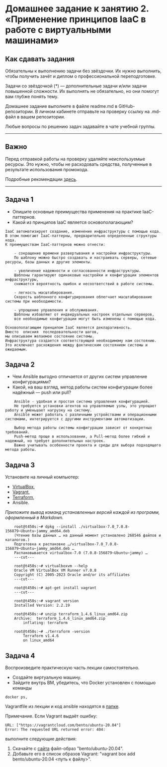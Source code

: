 # Домашнее задание к занятию 2. «Применение принципов IaaC в работе с виртуальными машинами»## Как сдавать заданияОбязательны к выполнению задачи без звёздочки. Их нужно выполнить, чтобы получить зачёт и диплом о профессиональной переподготовке.Задачи со звёздочкой (*) — дополнительные задачи и/или задачи повышенной сложности. Их выполнять не обязательно, но они помогут вам глубже понять тему.Домашнее задание выполните в файле readme.md в GitHub-репозитории. В личном кабинете отправьте на проверку ссылку на .md-файл в вашем репозитории.Любые вопросы по решению задач задавайте в чате учебной группы.---## ВажноПеред отправкой работы на проверку удаляйте неиспользуемые ресурсы.Это нужно, чтобы не расходовать средства, полученные в результате использования промокода.Подробные рекомендации [здесь](https://github.com/netology-code/virt-homeworks/blob/virt-11/r/README.md).---## Задача 1- Опишите основные преимущества применения на практике IaaC-паттернов.- Какой из принципов IaaC является основополагающим?```textIaaC автоматизирует создание, изменение инфраструктуры с помощью кода. В этом помогают IaaC-паттерны, предварительно определенные структуры кода.К преимуществам IaaC-паттернов можно отнести:	- сокращение времени развертывания и настройки инфраструктуры. 	По шаблону можно быстро создавать и настраивать серверы, сетевые ресурсы, базы данных и другие элементы.	- увеличение надежности и согласованности инфраструктуры. 	Шаблоны гарантируют одинаковые настройки и конфигурации элементов инфраструктуры, 	снижается вероятность ошибок и несоответствий в работе системы.	- легкость масштабирования. 	Скорость шаблонного конфигурирования облегчает масштабирование системы при необходимости.	- упрощение управления и обслуживания. 	Шаблоны избавляют от индвидуальных настроек отдельных серверов, 	все необходимые конфигурации могут быть изменены с помощью кода.Основополагающим принципом IaaC является декларативность. Вместо  описния  последовательности шагов, мы описываем желаемое состояние системы. Инфраструктура создается соответствующей необходимому нам состоянию. Это исключает расхождения между фактическим состоянием системы и ожидаемым.```## Задача 2- Чем Ansible выгодно отличается от других систем управление конфигурациями?- Какой, на ваш взгляд, метод работы систем конфигурации более надёжный — push или pull?```text	Ansible - удобная и простая система управления конфигурацией. 	Не требуется установки агентов на управляемые узлы, это упрощает работу и уменьшает нагрузку на систему.	Ansible может работать с различными устройствами и операционными системами, интегрируется с другими инструментами автоматизации.	Выбор метода работы системы конфигурации зависит от конкретных требований. 	Push-метод проще в использовании, а Pull-метод более гибкий и надежный, но требует дополнительных настроек. 	Важно учитывать особенности проекта и среды для выбора подходящего метода работы.```## Задача 3Установите на личный компьютер:- [VirtualBox](https://www.virtualbox.org/),- [Vagrant](https://github.com/netology-code/devops-materials),- [Terraform](https://github.com/netology-code/devops-materials/blob/master/README.md),- Ansible.*Приложите вывод команд установленных версий каждой из программ, оформленный в Markdown.*```vbox	root@t450s:~# dpkg --install ./virtualbox-7.0_7.0.8-156879~Ubuntu~jammy_amd64.deb	(Чтение базы данных … на данный момент установлено 268546 файлов и каталогов.)	Подготовка к распаковке …/virtualbox-7.0_7.0.8-156879~Ubuntu~jammy_amd64.deb …	Распаковывается virtualbox-7.0 (7.0.8-156879~Ubuntu~jammy) …	---cut---	root@t450s:~# virtualboxvm --help	Oracle VM VirtualBox VM Runner v7.0.8	Copyright (C) 2005-2023 Oracle and/or its affiliates	---cut---``````vagrant	root@t450s:~# apt-get install vagrant	---cut---		root@t450s:~# vagrant version	Installed Version: 2.2.19``````terra	root@t450s:~# unzip terraform_1.4.6_linux_amd64.zip	Archive:  terraform_1.4.6_linux_amd64.zip		inflating: terraform	root@t450s:~# ./terraform -version		Terraform v1.4.6		on linux_amd64```## Задача 4 Воспроизведите практическую часть лекции самостоятельно.- Создайте виртуальную машину.- Зайдите внутрь ВМ, убедитесь, что Docker установлен с помощью команды```docker ps,```Vagrantfile из лекции и код ansible находятся в [папке](https://github.com/netology-code/virt-homeworks/tree/virt-11/05-virt-02-iaac/src).Примечание. Если Vagrant выдаёт ошибку:```URL: ["https://vagrantcloud.com/bento/ubuntu-20.04"]     Error: The requested URL returned error: 404:```выполните следующие действия:1. Скачайте с [сайта](https://app.vagrantup.com/bento/boxes/ubuntu-20.04) файл-образ "bento/ubuntu-20.04".2. Добавьте его в список образов Vagrant: "vagrant box add bento/ubuntu-20.04 <путь к файлу>".